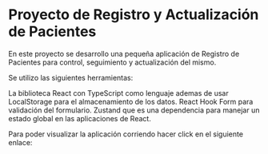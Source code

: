 # Proyecto de Registro y Actualización de Pacientes
 En este proyecto se desarrollo una pequeña aplicación de Registro de Pacientes para control, seguimiento y actualización del mismo.

 Se utilizo las siguientes herramientas:
 
 La biblioteca React con TypeScript como lenguaje ademas de usar LocalStorage para el almacenamiento de los datos.
 React Hook Form para validación del formulario.
 Zustand que es una dependencia para manejar un estado global en las aplicaciones de React.

 Para poder visualizar la aplicación corriendo hacer click en el siguiente enlace:



